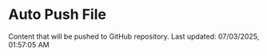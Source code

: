 # Auto Push File

Content that will be pushed to GitHub repository.
Last updated: 07/03/2025, 01:57:05 AM